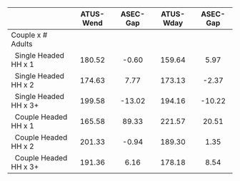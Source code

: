 
|                      |    ATUS-Wend |     ASEC-Gap |    ATUS-Wday |     ASEC-Gap |
| -------------------- | :----------: | :----------: | :----------: | :----------: |
| Couple x # Adults    |              |              |              |              |
| &nbsp;&nbsp;Single Headed HH x 1 |       180.52 |        -0.60 |       159.64 |         5.97 |
| &nbsp;&nbsp;Single Headed HH x 2 |       174.63 |         7.77 |       173.13 |        -2.37 |
| &nbsp;&nbsp;Single Headed HH x 3+ |       199.58 |       -13.02 |       194.16 |       -10.22 |
| &nbsp;&nbsp;Couple Headed HH x 1 |       165.58 |        89.33 |       221.57 |        20.51 |
| &nbsp;&nbsp;Couple Headed HH x 2 |       201.33 |        -0.94 |       189.30 |         1.35 |
| &nbsp;&nbsp;Couple Headed HH x 3+ |       191.36 |         6.16 |       178.18 |         8.54 |

